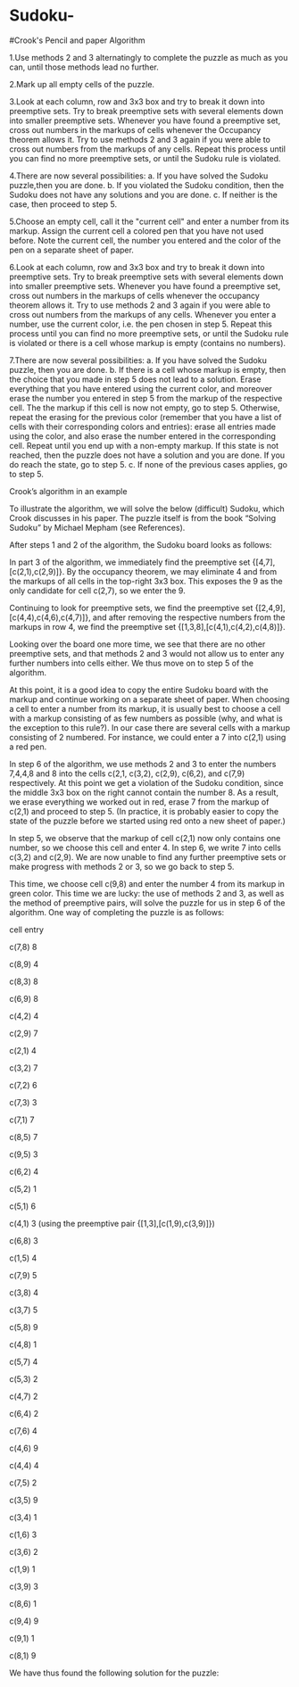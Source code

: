 # Sudoku-


#Crook's Pencil and paper Algorithm 



1.Use methods 2 and 3 alternatingly to complete the puzzle as much as you can, until those methods lead no further.


2.Mark up all empty cells of the puzzle.


3.Look at each column, row and 3x3 box and try to break it down into preemptive sets. Try to break preemptive sets with several elements down into smaller preemptive sets. Whenever you have found a preemptive set, cross out numbers in the markups of cells whenever the Occupancy theorem allows it. Try to use methods 2 and 3 again if you were able to cross out numbers from the markups of any cells. Repeat this process until you can find no more preemptive sets, or until the Sudoku rule is violated.


4.There are now several possibilities:
a. If you have solved the Sudoku puzzle,then you are done.
b. If you violated the Sudoku condition, then the Sudoku does not have any solutions and you are done.
c. If neither is the case, then proceed to step 5.


5.Choose an empty cell, call it the "current cell" and enter a number from its markup. Assign the current cell a colored pen that you have not used before. Note the current cell, the number you entered and the color of the pen on a separate sheet of paper.


6.Look at each column, row and 3x3 box and try to break it down into preemptive sets. Try to break preemptive sets with several elements down into smaller preemptive sets. Whenever you have found a preemptive set, cross out numbers in the markups of cells whenever the occupancy theorem allows it. Try to use methods 2 and 3 again if you were able to cross out numbers from the markups of any cells. Whenever you enter a number, use the current color, i.e. the pen chosen in step 5.  Repeat this process until you can find no more preemptive sets, or until the Sudoku rule is violated or there is a cell whose markup is empty (contains no numbers).


7.There are now several possibilities:
a. If you have solved the Sudoku puzzle, then you are done.
b. If there is a cell whose markup is empty, then the choice that you made in step 5 does not lead to a solution. Erase everything that you have entered using the current color, and moreover erase the number you entered in step 5 from the markup of the respective cell. The the markup if this cell is now not empty, go to step 5. Otherwise, repeat the erasing for the previous color (remember that you have a list of cells with their corresponding colors and entries): erase all entries made using the color, and also erase the number entered in the corresponding cell. Repeat until you end up with a non-empty markup. If this state is not reached, then the puzzle does not have a solution and you are done. If you do reach the state, go to step 5.
c. If none of the previous cases applies, go to step 5.






Crook’s algorithm in an example



To illustrate the algorithm, we will solve the below (difficult) Sudoku, which Crook discusses in his paper. The puzzle itself is from the book “Solving Sudoku” by Michael Mepham (see References).






After steps 1 and 2 of the algorithm, the Sudoku board looks as follows:






In part 3 of the algorithm, we immediately find the preemptive set {[4,7], [c(2,1),c(2,9)]}. By the occupancy theorem, we may eliminate 4 and  from the markups of all cells in the top-right 3x3 box. This exposes the 9 as the only candidate for cell c(2,7), so we enter the 9.

Continuing to look for preemptive sets, we find the preemptive set {[2,4,9],[c(4,4),c(4,6),c(4,7)]}, and after removing the respective numbers from the markups in row 4, we find the preemptive set {[1,3,8],[c(4,1),c(4,2),c(4,8)]}.

Looking over the board one more time, we see that there are no other preemptive sets, and that methods 2 and 3 would not allow us to enter any further numbers into cells either. We thus move on to step 5 of the algorithm.



At this point, it is a good idea to copy the entire Sudoku board with the markup and continue working on a separate sheet of paper. When choosing a cell to enter a number from its markup, it is usually best to choose a cell with a markup consisting of as few numbers as possible (why, and what is the exception to this rule?). In our case there are several cells with a markup consisting of 2 numbered. For instance, we could enter a 7 into c(2,1) using a red pen.



In step 6 of the algorithm, we use methods 2 and 3 to enter the numbers 7,4,4,8 and 8 into the cells c(2,1, c(3,2), c(2,9), c(6,2), and c(7,9) respectively. At this point we get a violation of the Sudoku condition, since the middle 3x3 box on the right cannot contain the number 8. As a result, we erase everything we worked out in red, erase 7 from the markup of c(2,1) and proceed to step 5. (In practice, it is probably easier to copy the state of the puzzle before we started using red onto a new sheet of paper.)



In step 5, we observe that the markup of cell c(2,1) now only contains one number, so we choose this cell and enter 4. In step 6, we write 7 into cells c(3,2) and c(2,9). We are now unable to find any further preemptive sets or make progress with methods 2 or 3, so we go back to step 5.



This time, we choose cell c(9,8) and enter the number 4 from its markup in green color. This time we are lucky: the use of methods 2 and 3, as well as the method of preemptive pairs, will solve the puzzle for us in step 6 of the algorithm. One way of completing the puzzle is as follows:



cell            entry

c(7,8)        8

c(8,9)        4

c(8,3)        8

c(6,9)        8

c(4,2)        4

c(2,9)        7

c(2,1)        4

c(3,2)        7

c(7,2)        6

c(7,3)        3

c(7,1)        7

c(8,5)        7

c(9,5)        3

c(6,2)        4

c(5,2)        1

c(5,1)        6

c(4,1)        3  (using the preemptive pair {[1,3],[c(1,9),c(3,9)]})

c(6,8)        3

c(1,5)        4

c(7,9)        5

c(3,8)        4       

c(3,7)        5

c(5,8)        9

c(4,8)        1

c(5,7)        4

c(5,3)        2

c(4,7)        2

c(6,4)        2

c(7,6)        4

c(4,6)        9

c(4,4)        4

c(7,5)        2

c(3,5)        9

c(3,4)        1

c(1,6)        3

c(3,6)        2

c(1,9)        1

c(3,9)        3

c(8,6)        1

c(9,4)        9

c(9,1)        1

c(8,1)        9



We have thus found the following solution for the puzzle:



